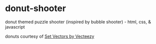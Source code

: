# donut-shooter

donut themed puzzle shooter (inspired by bubble shooter) - html, css, &amp; javascript

donuts courtesy of
<a href="https://www.vecteezy.com/free-vector/set">Set Vectors by Vecteezy</a>
